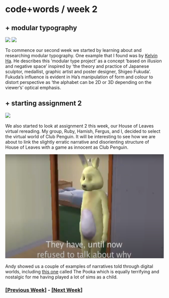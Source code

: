 # code+words / week 2

## + modular typography

<img src="modulartype.gif">
<img src="Fukuda-Exhibition-Poster.jpg">

To commence our second week we started by learning about and researching modular typography. One example that I found was by [Kelvin Ha](https://kelvinha.com/Modular-Type). He describes this ‘modular type project’ as a concept ‘based on illusion and negative space’ inspired by ‘the theory and practice of Japanese sculptor, medallist, graphic artist and poster designer, Shigeo Fukuda’. Fukuda’s influence is evident in Ha’s manipulation of form and colour to distort perspective as ‘the alphabet can be 2D or 3D depending on the viewer’s’ optical emphasis.


## + starting assignment 2

<img src="clubpenguin.jpg">

We also started to look at assignment 2 this week, our House of Leaves virtual rereading. My group, Ruby, Hamish, Fergus, and I, decided to select the virtual world of Club Penguin. It will be interesting to see how we are about to link the slightly erratic narrative and disorienting structure of House of Leaves with a game as innocent as Club Penguin.

<img src="pooka.jpg">

Andy showed us a couple of examples of narratives told through digital worlds, including [this one](https://www.youtube.com/watch?v=Tn9wVdaMOlw) called The Pooka which is equally terrifying and nostalgic for me having played a lot of sims as a child.

### [[Previous Week]](https://celiamance.github.io/codewords/SKO/WEEK1/) - [[Next Week]](https://celiamance.github.io/codewords/SKO/WEEK3/)
